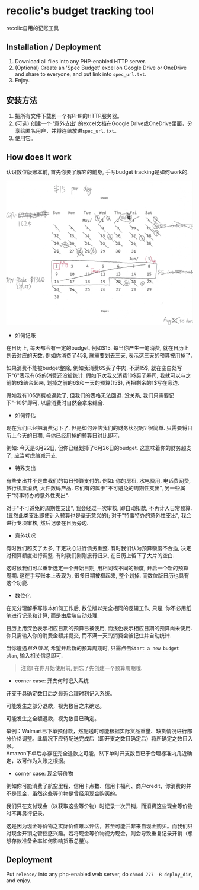 # recolic's budget tracking tool

recolic自用的记账工具

## Installation / Deployment

1. Download all files into any PHP-enabled HTTP server.
2. (Optional) Create an 'Spec Budget' excel on Google Drive or OneDrive and share to everyone, and put link into `spec_url.txt`.
3. Enjoy.

## 安装方法

1. 把所有文件下载到一个有PHP的HTTP服务器。
2. (可选) 创建一个 '意外支出' 的excel文档在Google Drive或OneDrive里面，分享给匿名用户，并将连结放进`spec_url.txt`。
3. 使用它。

## How does it work

认识数位版账本前, 首先你要了解它的前身, 手写budget tracking是如何work的.

![](archived/NextDocument.jpg)

- 如何记账

在日历上, 每天都会有一定的budget, 例如\$15. 每当你产生一笔消费, 就在日历上划去对应的天数. 例如你消费了45\$, 就需要划去三天, 表示这三天的预算被用掉了.

如果消费不能被budget整除, 例如我消费6\$买了牛肉, 不满15\$, 就在空白处写下"6"表示有6\$的消费还没被统计. 假如下次我又消费10\$买了寿司, 我就可以与之前的6\$结合起来, 划掉之前的6\$和一天的预算(15\$), 再把剩余的1\$写在旁边.

假如我有10\$消费被退款了, 但我们的表格无法回退. 没关系, 我们只需要记下"-10\$"即可, 以后消费时自然会拿来结合.

- 如何评估

现在我们已经把消费记下了, 但是如何评估我们的财务状况呢? 很简单. 只需要将日历上今天的日期, 与你已经用掉的预算日对比即可.

例如: 今天是6月22日, 但你已经划掉了6月26日的budget. 这意味着你的财务超支了, 应当考虑缩减开支.

- 特殊支出

有些支出并不是由我们的每日预算支付的. 例如: 你的房租, 水电费用, 电话费网费, 旅行机票消费, 大件数码产品. 它们有的属于"不可避免的周期性支出", 另一些属于"特事特办的意外性支出".

对于"不可避免的周期性支出", 我会经过一次审核, 即自动扣款, 不再计入日常预算. (显然此类支出即使计入预算也是毫无意义的); 对于"特事特办的意外性支出", 我会进行专项审核, 然后记录在日历旁边.

- 意外状况

有时我们超支了太多, 下定决心进行债务重整. 有时我们认为预算额度不合适, 决定对预算额度进行调整. 有时我们刚刚旅行归来, 在日历上留下了大片的空白.

这时候我们可以重新选定一个开始日期, 用相同或不同的额度, 开启一个新的预算周期. 这在手写账本上表现为, 很多日期被框起来, 整个划掉. 而数位版日历也具有这个功能.

- 数位化

在充分理解手写账本如何工作后, 数位版以完全相同的逻辑工作, 只是, 你不必用纸笔进行记录和计算, 而是由后端自动处理.

日历上用深色表示相应日期的预算已被使用, 而浅色表示相应日期的预算尚未使用. 你只需输入你的消费金额并提交, 而不满一天的消费会被记住并自动统计.

当你遭遇*意外情况*, 希望开启新的预算周期时, 只需点击`Start a new budget plan`, 输入相关信息即可.

> 注意! 在你开始使用前, 别忘了先创建一个预算周期哦.

- corner case: 开支何时记入系统

开支于具确定数目后之最近合理时刻记入系统。

可能发生之部分退款，视为数目之未确定。

可能发生之全额退款，视为数目已确定。

举例：Walmart已下单预付款，然配送时可能根据实际货品重量、缺货情况进行部分价格调整。此情况下应待配送完成后（即开支之数目确定后）将所确定之数目入账。  
Amazon下单后亦存在完全退款之可能，然下单时开支数目已于合理标准内几近确定，故可作为入账之根据。

- corner case: 现金等价物

例如你可能消费了航空里程、信用卡点数、信用卡福利、商户credit，你消费的并不是现金，虽然这些等价物是曾经用现金购买的。

我们只在支付现金（以获取这些等价物）时记录一次开销，而消费这些现金等价物时不再另行记录。

这是因为现金等价物之实际价值难以评估，甚至可能并非来自现金购买。而我们只对现金开销之管控感兴趣。若将现金等价物视为现金，则会导致重复记录开销（想想存款准备金率如何影响货币总量）。

## Deployment

Put `release/` into any php-enabled web server, do `chmod 777 -R deploy_dir`, and enjoy.

